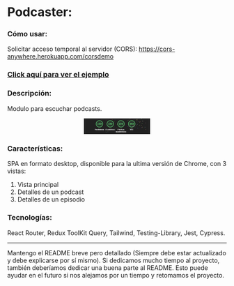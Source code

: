 # Podcaster:

### Cómo usar:

Solicitar acceso temporal al servidor (CORS): https://cors-anywhere.herokuapp.com/corsdemo

### [Click aquí para ver el ejemplo](https://gm-gith.github.io/apple_podcast/)

### Descripción:

Modulo para escuchar podcasts.

<p align="center">
<!-- <img align="center" width="50%" display="block" src="README_IMG/home.png" alt="Landing Page" /> 
<br/>
<br/>
<img align="center" width="50%" src="/README_IMG/loader.png" alt="Loader" />
<br/>
<br/>
<img align="center" width="50%" src="/README_IMG/podcast.png" alt="Podcast Page" />
<br/>
<br/>
<img align="center" width="50%" src="/README_IMG/episode.png" alt="Episode Page" />
<br/>
<br/> -->
<img align="center" width="30%" src="/README_IMG/SCORING.png" alt="Scoring" />
</p>

### Características:

SPA en formato desktop, disponible para la ultima versión de Chrome, con 3 vistas:

1. Vista principal
2. Detalles de un podcast
3. Detalles de un episodio

### Tecnologías:

React Router, Redux ToolKit Query, Tailwind, Testing-Library, Jest, Cypress.

---

Mantengo el README breve pero detallado (Siempre debe estar actualizado y debe explicarse por sí mismo).
Si dedicamos mucho tiempo al proyecto, también deberíamos dedicar una buena parte al README.
Esto puede ayudar en el futuro si nos alejamos por un tiempo y retomamos el proyecto.
